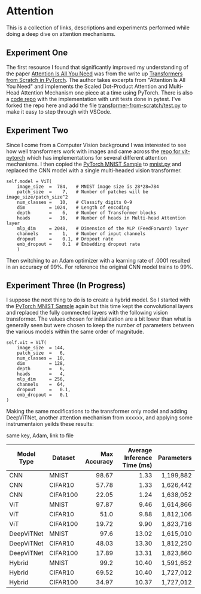 # Attention
This is a collection of links, descriptions and experiments performed while doing a deep dive on attention mechanisms.

## Experiment One
The first resource I found that significantly improved my understanding of the paper [Attention Is All You Need](https://arxiv.org/pdf/1706.03762 "Attention Is All You Need") was from the write up [Transformers from Scratch in PyTorch](https://fkodom.substack.com/p/transformers-from-scratch-in-pytorch "Transformers from Scratch in PyTorch Write Up"). The author takes excerpts from "Attention Is All You Need" and implements the Scaled Dot-Product Attention and Multi-Head Attention Mechanism one piece at a time using PyTorch. There is also a [code repo](https://github.com/fkodom/transformer-from-scratch "Transformers from Scratch in PyTorch Repo") with the implementation with unit tests done in pytest. I've forked the repo here and add the file [transformer-from-scratch/test.py](https://github.com/holestine/transformer-from-scratch/blob/main/test.py) to make it easy to step through with VSCode. 

## Experiment Two
Since I come from a Computer Vision background I was interested to see how well transformers work with images and came across the [repo for vit-pytorch](https://github.com/lucidrains/vit-pytorch "vit-pytorch") which has implementations for several different attention mechanisms. I then copied the [PyTorch MNIST Sample](https://github.com/pytorch/examples/blob/main/mnist/main.py) to [mnist.py](./mnist.py) and replaced the CNN model with a single multi-headed vision transformer.

```
self.model = ViT(
    image_size  =  784,   # MNIST image size is 28*28=784
    patch_size  =    7,   # Number of patches will be image_size/patch_size^2
    num_classes =   10,   # Classify digits 0-9
    dim         = 1024,   # Length of encoding
    depth       =    6,   # Number of Transformer blocks
    heads       =   16,   # Number of heads in Multi-head Attention layer
    mlp_dim     = 2048,   # Dimension of the MLP (FeedForward) layer
    channels    =    1,   # Number of input channels
    dropout     =    0.1, # Dropout rate
    emb_dropout =    0.1  # Embedding dropout rate
    )
```

Then switching to an Adam optimizer with a learning rate of .0001 resulted in an accuracy of 99%. For reference the original CNN model trains to 99%.

## Experiment Three (In Progress)

I suppose the next thing to do is to create a hybrid model. So I started with the [PyTorch MNIST Sample](https://github.com/pytorch/examples/blob/main/mnist/main.py) again but this time kept the convolutional layers and replaced the fully commected layers with the following vision transformer. The values chosen for initialization are a bit lower than what is generally seen but were chosen to keep the number of parameters between the various models within the same order of magnitude. 

```
self.vit = ViT(
    image_size  = 144,
    patch_size  =   6,
    num_classes =  10,
    dim         = 128,
    depth       =   6,
    heads       =   4,
    mlp_dim     = 256,
    channels    =  64,
    dropout     =   0.1,
    emb_dropout =   0.1
)
```

Making the same modifications to the transformer only model and adding DeepViTNet, another attention mechanism from xxxxxx, and applying some instrumentaion yeilds these results:

same key, Adam, link to file


|Model Type   | Dataset       |  Max Accuracy | Average Inference Time (ms) | Parameters   |
|-------------| ------------- | ------------: | --------------------------: | ---------:   |
|CNN          | MNIST         | 98.67         |  1.33                       |  1,199,882   |
|CNN          | CIFAR10       | 57.78         |  1.33                       |  1,626,442   |
|CNN          | CIFAR100      | 22.05         |  1.24                       |  1,638,052   |
|ViT          | MNIST         | 97.87         |  9.46                       |  1,614,866   |
|ViT          | CIFAR10       | 51.0          |  9.88                       |  1,812,106   |
|ViT          | CIFAR100      | 19.72         |  9.90                       |  1,823,716   |
|DeepViTNet   | MNIST         | 97.6          | 13.02                       |  1,615,010   |
|DeepViTNet   | CIFAR10       | 48.03         | 13.30                       |  1,812,250   |
|DeepViTNet   | CIFAR100      | 17.89         | 13.31                       |  1,823,860   |
|Hybrid       | MNIST         | 99.2          | 10.40                       |  1,591,652   |
|Hybrid       | CIFAR10       | 69.52         | 10.40                       |  1,727,012   |
|Hybrid       | CIFAR100      | 34.97         | 10.37                       |  1,727,012   |
